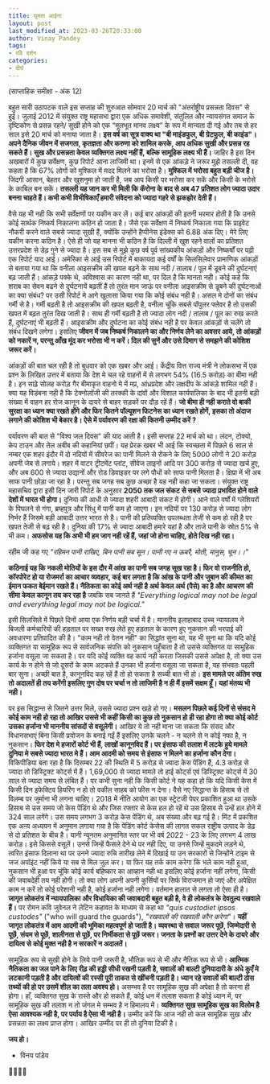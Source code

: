 ```yaml
---
title: घूमता आईना
layout: post
last_modified_at: 2023-03-26T20:33:00
author: Vinay Pandey
tags:
- रवि दर्शन
categories:
- दीर्घ
---
```

(साप्ताहिक समीक्षा - अंक 12)

बहुत सारी उठापटक वाले इस सप्ताह की शुरुआत सोमवार 20 मार्च को "अंतर्राष्ट्रीय प्रसन्नता दिवस" से हुई। जुलाई 2012 में संयुक्त राष्ट्र महासभा द्वारा  एक अधिक समावेशी, संतुलित और न्यायसंगत समाज के दृष्टिकोण से प्रसन्न रहने/ सुखी होने को एक “मूलभूत मानव लक्ष्य” के रूप में मान्यता दी गई और तब से हर साल इसे 20 मार्च को मनाया जाता है। **इस वर्ष का सूत्र वाक्य था "बी माइंडफुल, बी ग्रेटफुल, बी काइंड"। अपने दैनिक जीवन में सजगता, कृतज्ञता और करुणा को शामिल करके, आप अधिक सुखी और प्रसन्न रह सकते हैं। सुख और प्रसन्नता केवल व्यक्तिगत लक्ष्य नहीं हैं, बल्कि सामूहिक लक्ष्य भी हैं।** जाहिर है इस दिन अखबारों में कुछ सर्वेक्षण, कुछ रिपोर्ट आना लाजिमी था। इनमें से एक आंकड़े ने जरूर मुझे तसल्ली दी, वह कहता है कि 67% लोगों को मुश्किल में मदद मिलने का भरोसा है। **मुश्किल में भरोसा बहुत बड़ी चीज है।** जिंदगी आसान, बेहतर और खुशनुमा हो जाती है, जब आप किसी पर भरोसा कर सकें और किसी के भरोसे के काबिल बन सकें। **तसल्ली यह जान कर भी मिली कि कॅरोना के बाद से अब 47 प्रतिशत लोग ज्यादा उदार बनना चाहते हैं। कभी कभी विभीषिकाएँ हमारी संवेदना को ज्यादा गहरे से झकझोर देती हैं।**

वैसे यह भी नही कि सभी सर्वेक्षणों पर यकीन कर लें। कई बार आंकड़ों की इतनी भरमार होती है कि उनसे कोई सार्थक निष्कर्ष निकालना कठिन हो जाता है। जैसे एक सर्वेक्षण में निष्कर्ष निकाला गया कि प्राइवेट नौकरी करने वाले सबसे ज्यादा सुखी हैं, क्योंकि उन्होंने हैप्पीनेस इंडेक्स को 6.88 अंक दिए। मेरे लिए यकीन करना कठिन है। ऐसे ही जो यह मानना भी कठिन है कि दिल्ली में खुश रहने वालों का प्रतिशत उत्तरप्रदेश से डेढ़ गुने से ज्यादा है। इस सब से मुझे कुछ वर्ष पूर्व सांख्यकीय आंकड़ों और निष्कर्षों पर पढ़ी एक रिपोर्ट याद आई। अमेरिका से आई उस रिपोर्ट में बाकायदा कई वर्षों के सिलसिलेवार प्रामाणिक आंकड़ों से बताया गया था कि वनीला आइसक्रीम की खपत बढ़ने के साथ नदी /  तालाब / पूल में डूबने की दुर्घटनाएं बढ़ जाती हैं। आंकड़े पक्के थे, अविश्वास का कारण नही था, पर दिल है कि मानता नही। कोई कहे कि शराब का सेवन बढने से दुर्घटनायें बढ़तीं हैं तो तुरंत मान जाऊं पर वनीला आइसक्रीम से डूबने की दुर्घटनाओं का क्या संबंध? पर उसी रिपोर्ट मे आगे खुलासा किया गया कि कोई संबंध नही है। असल मे दोनों का संबंध गर्मी से है। गर्मी बढ़ती है तो आइसक्रीम की खपत बढ़ती है, वनीला चूंकि सबसे पॉपुलर फ्लेवर है तो उसकी खपत में बढ़त तुरंत दिख जाती है। साथ ही गर्मी बढ़ती है तो ज्यादा लोग नदी / तालाब / पूल का रुख करते हैं, दुर्घटनाएं भी बढ़ती हैं। आइसक्रीम और दुर्घटना का कोई संबंध नही है पर केवल आंकड़ों से चलेंगे तो संबंध दिखने लगेगा। इसलिए **जीवन में जब निष्कर्ष निकालने का और निर्णय लेने का अवसर आये, तो आंकड़ों को नकारें न, परन्तु आँख मूंद कर भरोसा भी न करें। दिल की सुनें और उसे दिमाग से समझने की कोशिश जरूर करें।** 

आंकड़ों की बात चल रही है तो बुधवार को एक खबर और आई। केंद्रीय वित्त राज्य मंत्री ने लोकसभा में एक प्रश्न के लिखित उत्तर में बताया कि देश मे चल रहे वाहनों में से लगभग 54% (16.5 करोड़) का बीमा नही है। इन साढ़े सोलह करोड़ गैर बीमाकृत वाहनो मे में मप्र, आंध्रप्रदेश और लक्षदीप के आंकड़े शामिल नही हैं। क्या यह विडंबना नही है कि टेक्नोलॉजी की तरक्की के दांवों और विशाल कार्यपालिका के बाद भी इतनी बड़ी संख्या में वाहन हर रोज कानून के दायरे से बाहर सड़कों पर दौड़ रहें हैं। **जो बीमा ही नही कराते वो बाकी सुरक्षा का ध्यान क्या रखते होंगे और फिर कितने पॉल्यूशन फिटनेस का ध्यान रखते होगें, इसका तो अंदाज लगाने की कोशिश भी बेकार है। ऐसे में पर्यावरण की रक्षा की कितनी उम्मीद करें ?**

पर्यावरण की बात से "विश्व जल दिवस" की याद आती है। इसी सप्ताह 22 मार्च को था। लंदन, टोक्यो, केप टाउन और तेल अबीब की कहानियां छपीं। यह प्रेरक खबर भी आई कि स्वच्छता में पिछले 6 साल से नम्बर एक शहर इंदौर में दो नदियों में सीवरेज का पानी मिलने से रोकने के लिए 5000 लोगों ने 20 करोड़ अपनी जेब से लगाये। शहर में वाटर ट्रीटमेंट प्लांट, सीवेज लाइनों आदि पर 300 करोड़ से ज्यादा खर्च हुए, और अब 600 से ज्यादा उद्यानों और रोड डिवाइडर पर लगे पौधों को साफ पानी मिलता है। क्षिप्रा में भी अब साफ पानी छोड़ा जा रहा है। परन्तु सब जगह सब कुछ अच्छा है यह नही कहा जा सकता। संयुक्त राष्ट्र महासचिव द्वारा इसी दिन जारी रिपोर्ट के अनुसार **2050 तक जल संकट से सबसे ज्यादा प्रभावित होने वाले देशों में भारत भी होगा।** दुनिया की आधी से ज्यादा शहरी आबादी संकट में होगी। आने वाले वर्षों में ग्लेशियरों के पिघलने से गंगा, ब्रम्हपुत्र और सिंधु में पानी कम हो जाएगा। इन नदियों पर 130 करोड़ से ज्यादा लोग निर्भर हैं जिसमे बड़ी आबादी उत्तर भारत से है। पानी की प्रतिव्यक्ति उपलब्धता तेजी से कम हो रही है पर खपत तेजी से बढ़ रही है। दुनिया की 17% से ज्यादा आबादी हमारे यहां है और ताजे पानी के स्रोत 5% से भी कम। **अफसोस यह कि अभी भी हम जाग नही रहें हैं, जहां जो होना चाहिए, होते दिख नही रहा।**

रहीम जी कह गए
*"रहिमन पानी राखिए, बिन पानी सब सून।*
*पानी गए न ऊबरै, मोती, मानुस, चून।।"*

**कठिनाई यह कि नकली मोतियों के इस दौर में आंख का पानी सब जगह सूख रहा है। फिर वो राजनीति हो, कॉरपोरेट हो या रोजमर्रा का आचार व्यवहार, कई बार लगता है कि आंख के पानी और जुबान की कीमत का ईमान फकत बेईमान रखते हैं। नैतिकता का कोई अर्थ नही है अर्थ केवल अर्थ (पैसे) का है और आचरण की सीमा केवल कानून तय कर रहा है** जबकि सब जानते हैं *"Everything logical may not be legal and everything legal may not be logical."* 
 
इसी सिलसिले में पिछले दिनों आया एक निर्णय बड़ी चर्चा में है। माननीय इलाहाबाद उच्च न्यायालय ने बिजली कर्मचारियों की हड़ताल पर सख्त रुख लेते हुए हड़ताल के कारण हुए नुकसान की भरपाई की अवधारणा प्रतिपादित की है। "काम नही तो वेतन नही" का सिद्धांत सुना था, यह भी सुना था कि यदि कोई व्यक्तिगत या सामूहिक रूप से सार्वजनिक संपत्ति को नुकसान पहुँचाता है तो उससे व्यक्तिगत या सामूहिक हर्जाना वसूला जा सकता है। पर यदि कोई व्यक्ति वह कार्य नही करता जिसकी उससे अपेक्षा है, तो क्या उस कार्य के न होने से जो दूसरों के काम अटकते हैं उनका भी हर्जाना वसूला जा सकता है, यह संभवतः पहली बार सुना। अच्छी बात है, कानूनविद कह रहें हैं तो हो सकता है सच्ची बात भी हो। **इस मामले पर अंतिम रुख तो अदालतें ही तय करेंगी इसलिए गुण दोष पर चर्चा न तो लाजिमी है न ही मैं इसमें सक्षम हूँ। यहां मंतव्य भी नही।**

पर इस सिद्धान्त से जितने उत्तर मिले, उससे ज्यादा प्रश्न खड़े हो गए। **मसलन पिछले कई दिनों से संसद मे कोई काम नही हो रहा तो आखिर उससे भी कहीं किसी का कुछ तो नुकसान हो ही रहा होगा तो क्या कोई कोर्ट उसका हर्जाना भी माननीय सांसदों से  वसूलेगी।** आखिर ये तो नही माना जा सकता कि संसद और विधानसभाएं बिना किसी प्रयोजन के बनाई गईं हैं इसलिए उनके चलने - न चलने से न कोई नफा है, न नुकसान। **फिर देश मे हजारों कोर्ट भी हैं, लाखों कानूनविद हैं। पर इंसाफ की तलाश में लटके हुये मामले दुनिया मे सबसे ज्यादा भारत मे हैं। आम आदमी को समय से इंसाफ न मिलने का हर्जाना कौन देगा।** विकिपीडिया बता रहा है कि दिसम्बर 22 की स्थिति में 5 करोड़ से ज्यादा केस पेंडिंग हैं, 4.3 करोड़ से ज्यादा तो डिस्ट्रिक्ट कोर्ट्स में हैं। 1,69,000 से ज्यादा मामले तो हाई कोर्ट्स एवं डिस्ट्रिक्ट कोर्ट्स में 30 साल से ज्यादा समय से लंबित हैं। पर कभी सुना नही कि किसी कोर्ट ने यह कहा हो कि यदि किसी केस में किसी दिन इफेक्टिव हियरिंग न हो तो वकील साहब को फीस न देना। वैसे नए सिद्धान्त के हिसाब से तो विलम्ब पर जुर्माना भी लगना चाहिए। 2018 में नीति आयोग का एक स्ट्रेटजी पेपर प्रकाशित हुआ था उसके हिसाब से उस समय जो केस पेंडिंग थे और जिस रफ्तार से केस हल हो रहें थे उस हिसाब से उन्हें हल होने में 324 साल लगेंगे। उस समय लगभग 3 करोड़ केस पेंडिंग थे, अब संख्या और बढ़ गई है। मिंट में प्रकशित एक अन्य अध्ययन में अनुमान लगाया गया है कि पेंडिंग कोर्ट केसेस की लागत सकल राष्ट्रीय उत्पाद के डेढ़ से दो प्रतिशत के बीच है। यानी न्यूनतम अनुमानित स्तर पर भी वर्ष 2022 - 23 के लिए लगभग 4 लाख करोड़। इसे किससे वसूलें। उनसे जिन्हें फैसले देने थे पर नही दिए, या उनसे जिन्हें मुकदमे लड़ने थे, त्वरित इंसाफ दिलाना था पर उनने ज्यादा रुचि तारीख लेने में दिखाई या उन सरकारों से जिन्होंने टाइम से जज अपॉइंट नहीं किये या सब से मिल जुल कर। या फिर यह तर्क काम करेगा कि भले काम नही हुआ, नुकसान भी हुआ पर चूंकि कोई कार्य बहिष्कार का आव्हान नही था इसलिए कोई हर्जाना नहीं लगेगा, किसी की जवाबदेही तय नही होगी। तो क्या लोग अपनी अपनी कुर्सियों पर सिर्फ विराजमान हो जाएं और अपेक्षित काम न करें तो कोई परेशानी नही है, कोई हर्जाना नही लगेगा। वर्तमान हालात से लगता तो ऐसा ही है। **जागृत लोकतंत्र में न्यायपालिका और विधायिका की जवाबदारी बहुत बड़ी है, वे ही लोकतंत्र के देवतुल्य रखवाले हैं।** पर रोमन कवि जुवेनल ने लेटिन कहावत के माध्यम से कहा था *"quis custodiet ipsos custodes"* ("who will guard the guards"), *"रखवालों की रखवाली कौन करेगा"*। **यहीं जागृत लोकतंत्र में आम आदमी की भूमिका महत्वपूर्ण हो जाती है। व्यवस्था से सवाल जरूर पूछें, जिम्मेदारी से पूछें, संयम से पूछें, शालीनता से पूछें, पर निर्भीकता से पूछें जरूर। जनता के प्रश्नों का उत्तर देने के दायरे और दायित्व से कोई मुक्त नही है न सरकारें न अदालतें।**

सामूहिक रूप से सुखी होने के लिये पानी जरूरी है, भौतिक रूप से भी और नैतिक रूप से भी। **आत्मिक नैतिकता का जल पाने के लिए रीढ़ की हड्डी सीधी रखनी पड़ती है, सवालों की बाल्टी दुनियादारी के अंधे कुएँ मे लटकानी पड़ती है और दायित्वों की रस्सी पूरी ताकत से खींचनी पड़ती है। ध्यान रहे सवालों की बाल्टी ठोस तथ्यों की हो पर उसमें शील का तला अवश्य हो।** असम्भव है पर सामूहिक सुख की अपेक्षा है तो करना ही होगा। हाँ, व्यक्तिगत सुख के रास्ते और हो सकते हैं, कोई धन में तलाश सकता है कोई ध्यान में, पर सामूहिक सुख की तलाश न तो जंगल मे सम्भव है न हिमालय में। **व्यक्तिगत सुख सामूहिक सुख का विलोम है ऐसा आवश्यक नही है, पर पर्याय है ऐसा भी नही है।** उम्मीद करें कि आज नही तो कल सामूहिक सुख और प्रसन्नता का लक्ष्य प्राप्त होगा। आखिर उम्मीद पर ही तो दुनिया टिकी है। 

**जय हो।**

- विनय पांडेय

🙏🌷🌷🙏


